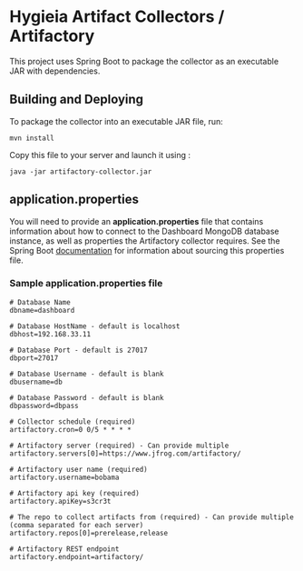 # Hygieia Artifact Collectors / Artifactory

This project uses Spring Boot to package the collector as an executable JAR with dependencies.

## Building and Deploying

To package the collector into an executable JAR file, run:
```
mvn install
```

Copy this file to your server and launch it using :
```
java -jar artifactory-collector.jar
```

## application.properties

You will need to provide an **application.properties** file that contains information about how to connect to the Dashboard MongoDB database instance, as well as properties the Artifactory collector requires. See the Spring Boot [documentation](http://docs.spring.io/spring-boot/docs/current-SNAPSHOT/reference/htmlsingle/#boot-features-external-config-application-property-files) for information about sourcing this properties file.

### Sample application.properties file

```properties
# Database Name
dbname=dashboard

# Database HostName - default is localhost
dbhost=192.168.33.11

# Database Port - default is 27017
dbport=27017

# Database Username - default is blank
dbusername=db

# Database Password - default is blank
dbpassword=dbpass

# Collector schedule (required)
artifactory.cron=0 0/5 * * * *

# Artifactory server (required) - Can provide multiple
artifactory.servers[0]=https://www.jfrog.com/artifactory/

# Artifactory user name (required)
artifactory.username=bobama

# Artifactory api key (required)
artifactory.apiKey=s3cr3t

# The repo to collect artifacts from (required) - Can provide multiple (comma separated for each server) 
artifactory.repos[0]=prerelease,release

# Artifactory REST endpoint
artifactory.endpoint=artifactory/
```
